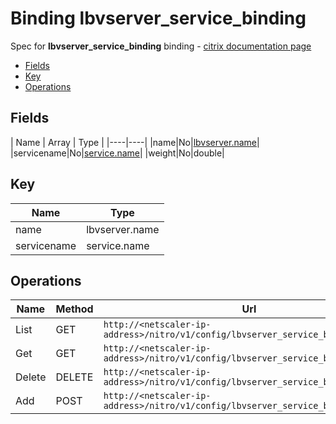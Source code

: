 # Binding lbvserver_service_binding

Spec for **lbvserver_service_binding** binding - [citrix documentation page](https://developer-docs.citrix.com/projects/netscaler-nitro-api/en/11.0/configuration/load-balancing/lbvserver_service_binding/lbvserver_service_binding/)

- [Fields](#fields)
- [Key](#key)
- [Operations](#operations)

## Fields

| Name | Array | Type |
|----|----|
|name|No|[lbvserver.name](/doc/resources/lbvserver.md)|
|servicename|No|[service.name](/doc/resources/service.md)|
|weight|No|double|

## Key

| Name | Type |
|----|----|
| name | lbvserver.name |
| servicename | service.name |

## Operations

| Name | Method | Url |
|----|----|----|
| List | GET | `http://<netscaler-ip-address>/nitro/v1/config/lbvserver_service_binding` |
| Get | GET | `http://<netscaler-ip-address>/nitro/v1/config/lbvserver_service_binding/<name>` |
| Delete | DELETE | `http://<netscaler-ip-address>/nitro/v1/config/lbvserver_service_binding/<name>` |
| Add | POST | `http://<netscaler-ip-address>/nitro/v1/config/lbvserver_service_binding` |

